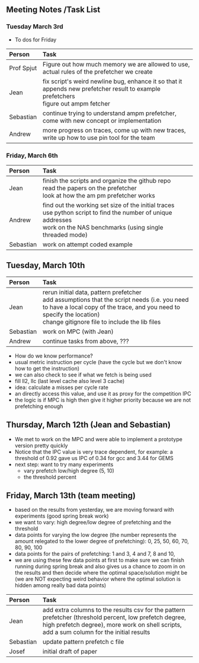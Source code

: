 ## Meeting Notes /Task List 

### Tuesday March 3rd

* To dos for Friday 

| Person | Task |
|:-------|:-----|
| Prof Spjut | Figure out how much memory we are allowed to use, actual rules of the prefetcher we create |
| Jean | fix script's weird newline bug, enhance it so that it appends new prefetcher result to example prefetchers <br> figure out ampm fetcher|
| Sebastian | continue trying to understand ampm prefetcher, come with new concept or implementation |
|  Andrew | more progress on traces, come up with new traces, write up how to use pin tool for the team |


### Friday, March 6th 
| Person | Task |
|:-------|:-----|
| Jean | finish the scripts and organize the github repo <br> read the papers on the prefetcher <br> look at how the am pm prefetcher works |
| Andrew | find out the working set size of the initial traces <br> use python script to find the number of unique addresses <br> work on the NAS benchmarks (using single threaded mode) |
|  Sebastian | work on attempt coded example |


## Tuesday, March 10th
| Person | Task |
|:-------|:-----|
| Jean | rerun initial data, pattern prefetcher <br> add assumptions that the script needs (i.e. you need to have a local copy of the trace, and you need to specify the location) <br> change gitignore file to include the lib files  |
|  Sebastian | work on MPC (with Jean) |
| Andrew | continue tasks from above, ??? |

* How do we know performance? 
* usual metric instruction per cycle (have the cycle but we don't know how to get the instruction) 
* we can also check to see if what we fetch is being used
* fill ll2, llc (last level cache also level 3 cache)
* idea: calculate a misses per cycle rate
* an directly access this value, and use it as proxy for the competition IPC
* the logic is if MPC is high then give it higher priority because we are not prefetching enough 

<!--can check MSHR (where to put the line) 
hit under miss 
optimization for cache
how many misses you can have at a time-->


## Thursday, March 12th (Jean and Sebastian)

* We met to work on the MPC and were able to implement a prototype version pretty quickly
* Notice that the IPC value is very trace dependent, for example: a threshold of 0.92 gave us IPC of 0.34 for gcc and 3.44 for GEMS
* next step: want to try many experiments
	* vary prefetch low/high degree (5, 10)
	* the threshold percent
<!--translates to misses per cycle 0.92 in gcc case
-->

## Friday, March 13th (team meeting)
* based on the results from yesterday, we are moving forward with experiments (good spring break work)
* we want to vary: high degree/low degree of prefetching and the threshold
* data points for varying the low degree (the number represents the amount relegated to the lower degree of prefetching): 0, 25, 50, 60, 70, 80, 90, 100
* data points for the pairs of prefetching: 1 and 3, 4 and 7, 8 and 10,
* we are using these few data points at first to make sure we can finish running during spring break and also gives us a chance to zoom in on the results and then decide where the optimal space/solution might be (we are NOT expecting weird behavior where the optimal solution is hidden among really bad data points)

| Person | Task |
|:-------|:-----|
| Jean | add extra columns to the results csv for the pattern prefetcher (threshold percent, low prefetch degree, high prefetch degree),  more work on shell scripts, add a sum column for the initial results |
|  Sebastian | update pattern prefetch c file  |
| Josef | initial draft of paper |
